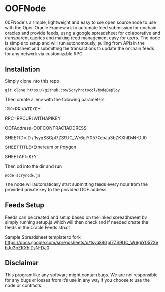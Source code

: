 # OOFNode
00FNode's a simple, lightweight and easy to use open source node to use with the Open Oracle Framework to automate feed submission for onchain oracles and provide feeds, using a google spreadsheet for collaborative and transparent queries and making feed management easy for users. The node is simple to setup and will run autonomously, pulling from APIs in the spreadsheet and submitting the transactions to update the onchain feeds for any network via customizable RPC. 

## Installation
Simply clone into this repo

`git clone https://github.com/ScryProtocol/NodeDeploy`

Then create a .env with the following parameters

`PK=PRIVATEKEY

RPC=RPCURLWITHAPIKEY

OOFAddress=OOFCONTRACTADDRESS

SHEETID=ID / 1syqS8Gpl7ZS9UC_Wr6giY057XebJu3bZKXhIDsN-DJ0

SHEETTITLE=Ethereum or Polygon

SHEETAPI=KEY`


Then cd into the dir and run

`node scrynode.js`

The node will automatically start submitting feeds every hour from the provided private key to the provided OOF address.

## Feeds Setup
Feeds can be created and setup based on the linked spreadhsheet by simply running
setup.js
which will then check and if needed create the feeds in the Oracle Feeds struct

Sample Spreadsheet template to fork
https://docs.google.com/spreadsheets/d/1syqS8Gpl7ZS9UC_Wr6giY057XebJu3bZKXhIDsN-DJ0

## Disclaimer
This program like any software might contain bugs. We are not responsible for any bugs or losses from it's use in any way if you choose to use the node or contracts.
